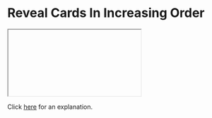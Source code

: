 # Reveal Cards In Increasing Order 

<iframe></iframe>

Click [here](Explanation.md) for an explanation.

